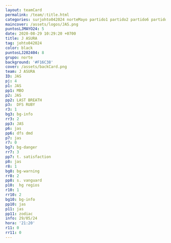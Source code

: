 ```yaml
---
layout: teamCard
permalink: /team/:title.html
categories: surjohto042024 norteMayo partido1 partido2 partido6 partido7 partido8 partido11 29
maincover: /assets/logos/JAS.png
puntosLJMAYO24: 5
date: 2020-08-29 10:29:20 +0700
title: J ASURA
tag: johto042024
color: black
puntosLJ202404: 8
grupo: norte
background: '#F16C38'
cover: /assets/backCard.png
team: J ASURA
ID: JAS
pj: 4
p1: JAS
pp1: MBO
p2: JAS
pp2: LAST BREATH
p3:  DFS RUBY
r3: 1
bg3: bg-info
rr3: 2
pp3: JAS
p6: jas
pp6: dfs dmd
p7: jas
r7: 0
bg7: bg-danger
rr7: 3
pp7: t. satisfaction
p8: jas
r8: 1
bg8: bg-warning
rr8: 2 
pp8: s. vanguard
p10:  hg regios
r10: 1
rr10: 2
bg10: bg-info
pp10: jas
p11: jas
pp11: zodiac
info: 29/05/24
hora: '21:20'
r11: 0
rr11: 0
---
```


